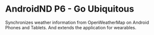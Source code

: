 AndroidND P6 - Go Ubiquitous
===================================

Synchronizes weather information from OpenWeatherMap on Android Phones and Tablets. And extends the application for wearables.

